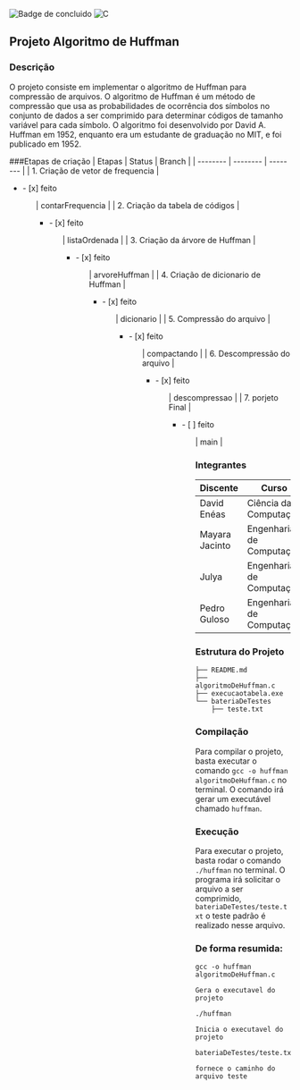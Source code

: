![Badge de concluido](https://img.shields.io/static/v1?label=STATUS&message=CONCLUÍDO&color=YELLOW&style=for-the-badge)
![C](https://img.shields.io/badge/C-%2300599C.svg?style=for-the-badge&logo=c&logoColor=white)


## Projeto Algoritmo de Huffman

### Descrição
O projeto consiste em implementar o algoritmo de Huffman para compressão de arquivos. O algoritmo de Huffman é um método de compressão que usa as probabilidades de ocorrência dos símbolos no conjunto de dados a ser comprimido para determinar códigos de tamanho variável para cada símbolo. O algoritmo foi desenvolvido por David A. Huffman em 1952, enquanto era um estudante de graduação no MIT, e foi publicado em 1952.

###Etapas de criação
| Etapas | Status | Branch |
| -------- | -------- | -------- |
| 1. Criação de vetor de frequencia | <ul><li>- [x] feito</li><ul> | contarFrequencia |
| 2. Criação da tabela de códigos | <ul><li>- [x] feito</li><ul>| listaOrdenada |
| 3. Criação da árvore de Huffman | <ul><li>- [x] feito</li><ul>| arvoreHuffman |
| 4. Criação de dicionario de Huffman | <ul><li>- [x] feito</li><ul>| dicionario |
| 5. Compressão do arquivo | <ul><li>- [x] feito</li><ul>| compactando |
| 6. Descompressão do arquivo | <ul><li>- [x] feito</li><ul>| descompressao |
| 7. porjeto Final | <ul><li>- [ ] feito</li><ul>| main |

### Integrantes
| Discente | Curso | 
| -------- | -------- |
| David Enéas | Ciência da Computação |  
| Mayara Jacinto | Engenharia de Computação |
| Julya | Engenharia de Computação | 
| Pedro Guloso | Engenharia de Computação |

### Estrutura do Projeto
```
├── README.md
├── algoritmoDeHuffman.c
├── execucaotabela.exe
└── bateriaDeTestes
    ├── teste.txt
```

### Compilação
Para compilar o projeto, basta executar o comando `gcc -o huffman algoritmoDeHuffman.c` no terminal. O comando irá gerar um executável chamado `huffman`.

### Execução
Para executar o projeto, basta rodar o comando `./huffman` no terminal. O programa irá solicitar o arquivo a ser comprimido, `bateriaDeTestes/teste.txt` o teste padrão é realizado nesse arquivo.

### De forma resumida:

```
gcc -o huffman algoritmoDeHuffman.c
```
`Gera o executavel do projeto`

```
./huffman
```
`Inicia o executavel do projeto`

```
bateriaDeTestes/teste.txt
```
`fornece o caminho do arquivo teste`
